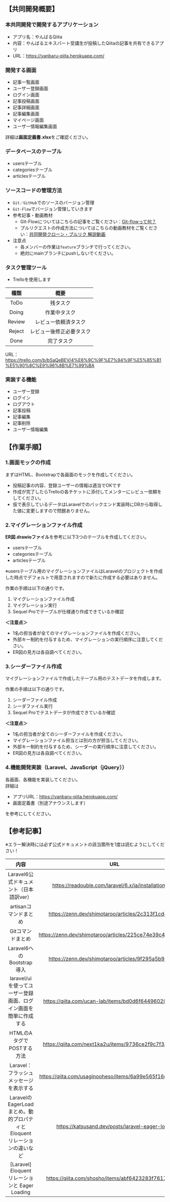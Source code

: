 ## 【共同開発概要】

### 本共同開発で開発するアプリケーション

- アプリ名：やんばるQiita
- 内容：やんばるエキスパート受講生が投稿したQiitaの記事を共有できるアプリ
- URL：https://yanbaru-qiita.herokuapp.com/

### 開発する画面

- 記事一覧画面
- ユーザー登録画面
- ログイン画面
- 記事投稿画面
- 記事詳細画面
- 記事編集画面
- マイページ画面
- ユーザー情報編集画面

詳細は**画面定義書.xlsx**をご確認ください。

### データベースのテーブル

- usersテーブル
- categoriesテーブル
- articlesテーブル

### ソースコードの管理方法

- `Git／GitHub`でのソースのバージョン管理
- `Git-Flow`でバージョン管理していきます
- 参考記事・動画教材
    - Git-Flowについてはこちらの記事をご覧ください：[Git-flowって何？](https://qiita.com/KosukeSone/items/514dd24828b485c69a05)
    - プルリクエストの作成方法についてはこちらの動画教材をご覧ください：[共同開発クローン・プルリク 解説動画](https://www.youtube.com/watch?v=s0jo0xedbJQ)
- 注意点
    - 各メンバーの作業は`feature`ブランチで行ってください。
    - 絶対にmainブランチにpushしないでください。

### タスク管理ツール

- Trelloを使用します

|種類|概要|
|:--:|:--:|
|ToDo|残タスク|
|Doing|作業中タスク|
|Review|レビュー依頼済タスク|
|Reject|レビュー後修正必要タスク|
|Done|完了タスク|

URL：https://trello.com/b/bSaQeBEV/4%E6%9C%9F%E7%94%9F%E5%85%B1%E5%90%8C%E9%96%8B%E7%99%BA

### 実装する機能

- ユーザー登録
- ログイン
- ログアウト
- 記事投稿
- 記事編集
- 記事削除
- ユーザー情報編集

## 【作業手順】

### 1.画面モックの作成

まずはHTML、Bootstrapで各画面のモックを作成してください。

- 投稿記事の内容、登録ユーザーの情報は適当でOKです
- 作成が完了したらTrelloの各チケットに添付してメンターにレビュー依頼をしてください。
- 仮で表示しているデータはLaravelでのバックエンド実装時にDBから取得した値に変更しますので問題ありません。

### 2.マイグレーションファイル作成

**ER図.drawioファイル**を参考に以下3つのテーブルを作成してください。

- usersテーブル
- categoriesテーブル
- articlesテーブル

※usersテーブル用のマイグレーションファイルはLaravelのプロジェクトを作成した時点でデフォルトで用意されますので新たに作成する必要はありません。<br>

作業の手順は以下の通りです。

1. マイグレーションファイル作成
2. マイグレーション実行
3. Sequel Proでテーブルが仕様通り作成できているか確認

**＜注意点＞**

- 1名の担当者が全てのマイグレーションファイルを作成ください。
- 外部キー制約を付与するため、マイグレーションの実行順序に注意してください。
- ER図の見方は各自調べてください。

### 3.シーダーファイル作成

マイグレーションファイルで作成したテーブル用のテストデータを作成します。<br>

作業の手順は以下の通りです。

1. シーダーファイル作成
2. シーダファイル実行
3. Sequel Proでテストデータが作成できているか確認

**＜注意点＞**

- 1名の担当者が全てのシーダーファイルを作成ください。
- マイグレーションファイル担当とは別の方が担当してください。
- 外部キー制約を付与するため、シーダーの実行順序に注意してください。
- ER図の見方は各自調べてください。

### 4.機能開発実装（Laravel、JavaScript（jQuery））

各画面、各機能を実装してください。<br>
詳細は

- アプリURL：https://yanbaru-qiita.herokuapp.com/
- 画面定義書（別途アナウンスします）

を参考にしてください。

## 【参考記事】

※エラー解決時には必ず公式ドキュメントの該当箇所を1度は読むようにしてください！

|内容|URL|
|:--:|:--:|
|Laravel6公式ドキュメント（日本語訳ver）|https://readouble.com/laravel/6.x/ja/installation.html|
|artisanコマンドまとめ|https://zenn.dev/shimotaroo/articles/2c313f1cd45858|
|Gitコマンドまとめ|https://zenn.dev/shimotaroo/articles/225ce74e39c41963e6a6|
|Laravel6へのBootstrap導入|https://zenn.dev/shimotaroo/articles/9f295a5b9c9912|
|laravel/uiを使ってユーザー登録画面、ログイン画面を簡単に作成する|https://qiita.com/ucan-lab/items/bd0d6f6449602072cb87|
|HTMLのAタグでPOSTする方法|https://qiita.com/next1ka2u/items/9736ce2f9c7f3aa69d61|
|Laravel：フラッシュメッセージを表示する|https://qiita.com/usaginooheso/items/6a99e565f16de2f9ddf7|
|LaravelのEagerLoadまとめ。動的プロパティとEloquentリレーションの違いなど|https://katsusand.dev/posts/laravel-eager-load/|
|[Laravel] Eloquent リレーションと Eager Loading|https://qiita.com/shosho/items/abf6423283f761703d01|